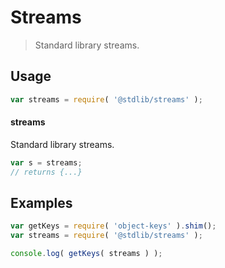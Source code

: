 # Streams

> Standard library streams.


<section class="usage">

## Usage

``` javascript
var streams = require( '@stdlib/streams' );
```

#### streams

Standard library streams.

``` javascript
var s = streams;
// returns {...}
```

<!-- </usage> -->


<section class="examples">

## Examples

<!-- TODO: better examples -->

``` javascript
var getKeys = require( 'object-keys' ).shim();
var streams = require( '@stdlib/streams' );

console.log( getKeys( streams ) );
```

<!-- </examples> -->


<section class="links">

<!-- </links> -->
